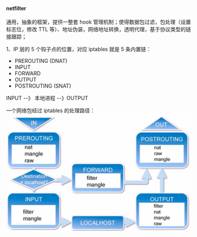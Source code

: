 #### netfilter 

通用，抽象的框架，提供一整套 hook 管理机制；使得数据包过滤，包处理（设置标志位，修改 TTL 等）、地址伪装，网络地址转换，透明代理，基于协议类型的链接跟踪；

1、IP 层的 5 个钩子点的位置，对应 iptables 就是 5 条内置链：
- PREROUTING (DNAT)
- INPUT
- FORWARD
- OUTPUT
- POSTROUTING (SNAT)

INPUT --》 本地进程 --》OUTPUT

一个网络包经过 iptables 的处理路径：
![img_1.png](img_1.png)

